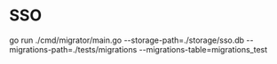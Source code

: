 # SSO
go run ./cmd/migrator/main.go --storage-path=./storage/sso.db --migrations-path=./tests/migrations --migrations-table=migrations_test
